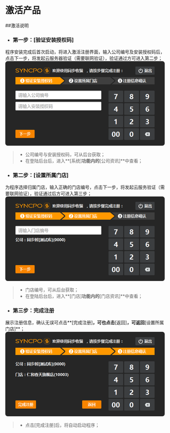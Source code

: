 # 激活产品

##激活说明  
* ### 第一步：**[验证安装授权码]**  
程序安装完成后首次启动，将进入激活注册界面，输入公司编号及安装授权码后，点击下一步，将发起云服务器验证（需要联网验证），验证通过方可进入第二步；  
![](激活-1.png)  
> * 公司编号与安装授权码，可从后台获取；  
> * 在登陆后台后，进入**[系统]**功能内的**[公司资讯]**中查看；  

* ### 第二步：**[设置所属门店]**  
为程序选择归属门店，输入正确的门店编号，点击下一步，将发起云服务验证（需要联网验证），验证通过后方可进入第三步；  
![](激活-2.png)  
> * 门店编号，可从后台获取；  
> * 在登陆后台后，进入**[门店]**功能内的**[门店资讯]**中查看；  

* ### 第三步：完成注册  
展示注册信息，确认无误可点击**[完成注册]**，可也点击**[返回]**，可返回**[设置所属门店]**；  
![](激活-3.png)  
> * 点击[完成注册]后，将自动启动程序；


